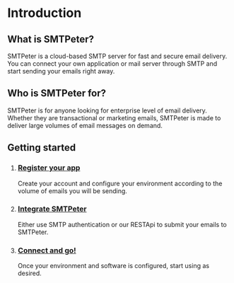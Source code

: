 # Introduction

## What is SMTPeter?

SMTPeter is a cloud-based SMTP server for fast and secure email delivery.
You can connect your own application or mail server through
SMTP and start sending your emails right away.


## Who is SMTPeter for?

SMTPeter is for anyone looking for enterprise level of email delivery.
Whether they are transactional or marketing emails, SMTPeter is made
to deliver large volumes of email messages on demand.

## Getting started

1. ### [Register your app](copernica-docs:SMTPeter/register-your-app)

   Create your account and configure your environment according to the volume of emails you will be sending.

1. ### [Integrate SMTPeter](copernica-docs:SMTPeter/using-smtpeter)

   Either use SMTP authentication or our RESTApi to submit your emails to SMTPeter.

1. ### [Connect and go!](copernica-docs:SMTPeter/using-smtpeter)

   Once your environment and software is configured, start using as desired.
